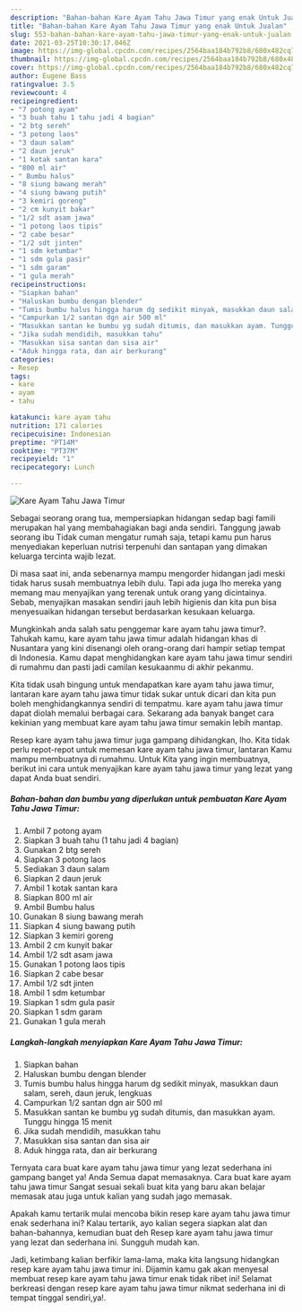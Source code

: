 ```yaml
---
description: "Bahan-bahan Kare Ayam Tahu Jawa Timur yang enak Untuk Jualan"
title: "Bahan-bahan Kare Ayam Tahu Jawa Timur yang enak Untuk Jualan"
slug: 553-bahan-bahan-kare-ayam-tahu-jawa-timur-yang-enak-untuk-jualan
date: 2021-03-25T10:30:17.046Z
image: https://img-global.cpcdn.com/recipes/2564baa184b792b8/680x482cq70/kare-ayam-tahu-jawa-timur-foto-resep-utama.jpg
thumbnail: https://img-global.cpcdn.com/recipes/2564baa184b792b8/680x482cq70/kare-ayam-tahu-jawa-timur-foto-resep-utama.jpg
cover: https://img-global.cpcdn.com/recipes/2564baa184b792b8/680x482cq70/kare-ayam-tahu-jawa-timur-foto-resep-utama.jpg
author: Eugene Bass
ratingvalue: 3.5
reviewcount: 4
recipeingredient:
- "7 potong ayam"
- "3 buah tahu 1 tahu jadi 4 bagian"
- "2 btg sereh"
- "3 potong laos"
- "3 daun salam"
- "2 daun jeruk"
- "1 kotak santan kara"
- "800 ml air"
- " Bumbu halus"
- "8 siung bawang merah"
- "4 siung bawang putih"
- "3 kemiri goreng"
- "2 cm kunyit bakar"
- "1/2 sdt asam jawa"
- "1 potong laos tipis"
- "2 cabe besar"
- "1/2 sdt jinten"
- "1 sdm ketumbar"
- "1 sdm gula pasir"
- "1 sdm garam"
- "1 gula merah"
recipeinstructions:
- "Siapkan bahan"
- "Haluskan bumbu dengan blender"
- "Tumis bumbu halus hingga harum dg sedikit minyak, masukkan daun salam, sereh, daun jeruk, lengkuas"
- "Campurkan 1/2 santan dgn air 500 ml"
- "Masukkan santan ke bumbu yg sudah ditumis, dan masukkan ayam. Tunggu hingga 15 menit"
- "Jika sudah mendidih, masukkan tahu"
- "Masukkan sisa santan dan sisa air"
- "Aduk hingga rata, dan air berkurang"
categories:
- Resep
tags:
- kare
- ayam
- tahu

katakunci: kare ayam tahu 
nutrition: 171 calories
recipecuisine: Indonesian
preptime: "PT14M"
cooktime: "PT37M"
recipeyield: "1"
recipecategory: Lunch

---
```



![Kare Ayam Tahu Jawa Timur](https://img-global.cpcdn.com/recipes/2564baa184b792b8/680x482cq70/kare-ayam-tahu-jawa-timur-foto-resep-utama.jpg)

Sebagai seorang orang tua, mempersiapkan hidangan sedap bagi famili merupakan hal yang membahagiakan bagi anda sendiri. Tanggung jawab seorang ibu Tidak cuman mengatur rumah saja, tetapi kamu pun harus menyediakan keperluan nutrisi terpenuhi dan santapan yang dimakan keluarga tercinta wajib lezat.

Di masa  saat ini, anda sebenarnya mampu mengorder hidangan jadi meski tidak harus susah membuatnya lebih dulu. Tapi ada juga lho mereka yang memang mau menyajikan yang terenak untuk orang yang dicintainya. Sebab, menyajikan masakan sendiri jauh lebih higienis dan kita pun bisa menyesuaikan hidangan tersebut berdasarkan kesukaan keluarga. 



Mungkinkah anda salah satu penggemar kare ayam tahu jawa timur?. Tahukah kamu, kare ayam tahu jawa timur adalah hidangan khas di Nusantara yang kini disenangi oleh orang-orang dari hampir setiap tempat di Indonesia. Kamu dapat menghidangkan kare ayam tahu jawa timur sendiri di rumahmu dan pasti jadi camilan kesukaanmu di akhir pekanmu.

Kita tidak usah bingung untuk mendapatkan kare ayam tahu jawa timur, lantaran kare ayam tahu jawa timur tidak sukar untuk dicari dan kita pun boleh menghidangkannya sendiri di tempatmu. kare ayam tahu jawa timur dapat diolah memalui berbagai cara. Sekarang ada banyak banget cara kekinian yang membuat kare ayam tahu jawa timur semakin lebih mantap.

Resep kare ayam tahu jawa timur juga gampang dihidangkan, lho. Kita tidak perlu repot-repot untuk memesan kare ayam tahu jawa timur, lantaran Kamu mampu membuatnya di rumahmu. Untuk Kita yang ingin membuatnya, berikut ini cara untuk menyajikan kare ayam tahu jawa timur yang lezat yang dapat Anda buat sendiri.

<!--inarticleads1-->

##### Bahan-bahan dan bumbu yang diperlukan untuk pembuatan Kare Ayam Tahu Jawa Timur:

1. Ambil 7 potong ayam
1. Siapkan 3 buah tahu (1 tahu jadi 4 bagian)
1. Gunakan 2 btg sereh
1. Siapkan 3 potong laos
1. Sediakan 3 daun salam
1. Siapkan 2 daun jeruk
1. Ambil 1 kotak santan kara
1. Siapkan 800 ml air
1. Ambil  Bumbu halus
1. Gunakan 8 siung bawang merah
1. Siapkan 4 siung bawang putih
1. Siapkan 3 kemiri goreng
1. Ambil 2 cm kunyit bakar
1. Ambil 1/2 sdt asam jawa
1. Gunakan 1 potong laos tipis
1. Siapkan 2 cabe besar
1. Ambil 1/2 sdt jinten
1. Ambil 1 sdm ketumbar
1. Siapkan 1 sdm gula pasir
1. Siapkan 1 sdm garam
1. Gunakan 1 gula merah




<!--inarticleads2-->

##### Langkah-langkah menyiapkan Kare Ayam Tahu Jawa Timur:

1. Siapkan bahan
1. Haluskan bumbu dengan blender
1. Tumis bumbu halus hingga harum dg sedikit minyak, masukkan daun salam, sereh, daun jeruk, lengkuas
1. Campurkan 1/2 santan dgn air 500 ml
1. Masukkan santan ke bumbu yg sudah ditumis, dan masukkan ayam. Tunggu hingga 15 menit
1. Jika sudah mendidih, masukkan tahu
1. Masukkan sisa santan dan sisa air
1. Aduk hingga rata, dan air berkurang




Ternyata cara buat kare ayam tahu jawa timur yang lezat sederhana ini gampang banget ya! Anda Semua dapat memasaknya. Cara buat kare ayam tahu jawa timur Sangat sesuai sekali buat kita yang baru akan belajar memasak atau juga untuk kalian yang sudah jago memasak.

Apakah kamu tertarik mulai mencoba bikin resep kare ayam tahu jawa timur enak sederhana ini? Kalau tertarik, ayo kalian segera siapkan alat dan bahan-bahannya, kemudian buat deh Resep kare ayam tahu jawa timur yang lezat dan sederhana ini. Sungguh mudah kan. 

Jadi, ketimbang kalian berfikir lama-lama, maka kita langsung hidangkan resep kare ayam tahu jawa timur ini. Dijamin kamu gak akan menyesal membuat resep kare ayam tahu jawa timur enak tidak ribet ini! Selamat berkreasi dengan resep kare ayam tahu jawa timur nikmat sederhana ini di tempat tinggal sendiri,ya!.

